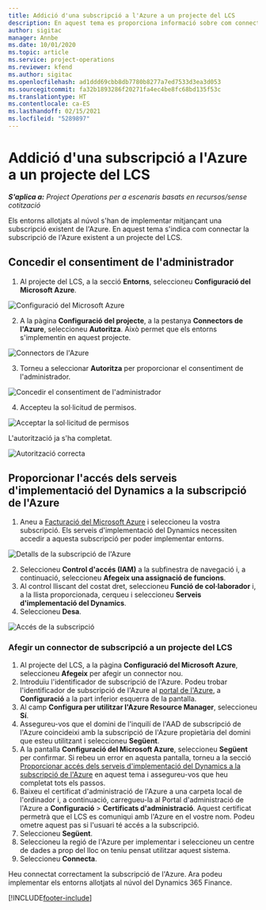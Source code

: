 ```yaml
---
title: Addició d'una subscripció a l'Azure a un projecte del LCS
description: En aquest tema es proporciona informació sobre com connectar la subscripció de l'Azure a un projecte del LCS.
author: sigitac
manager: Annbe
ms.date: 10/01/2020
ms.topic: article
ms.service: project-operations
ms.reviewer: kfend
ms.author: sigitac
ms.openlocfilehash: ad1ddd69cbb8db7780b8277a7ed7533d3ea3d053
ms.sourcegitcommit: fa32b1893286f20271fa4ec4be8fc68bd135f53c
ms.translationtype: HT
ms.contentlocale: ca-ES
ms.lasthandoff: 02/15/2021
ms.locfileid: "5289897"
---
```

# <a name="add-an-azure-subscription-to-an-lcs-project"></a>Addició d'una subscripció a l'Azure a un projecte del LCS

_**S'aplica a:** Project Operations per a escenaris basats en recursos/sense cotització_

Els entorns allotjats al núvol s'han de implementar mitjançant una subscripció existent de l'Azure. En aquest tema s'indica com connectar la subscripció de l'Azure existent a un projecte del LCS. 

## <a name="grant-admin-consent"></a>Concedir el consentiment de l'administrador

1. Al projecte del LCS, a la secció **Entorns**, seleccioneu **Configuració del Microsoft Azure**.

![Configuració del Microsoft Azure](./media/1MicrosoftAzureSettings.png)

2. A la pàgina **Configuració del projecte**, a la pestanya **Connectors de l'Azure**, seleccioneu **Autoritza**. Això permet que els entorns s'implementin en aquest projecte.

![Connectors de l'Azure](./media/2AzureConnectors.png)

3. Torneu a seleccionar **Autoritza** per proporcionar el consentiment de l'administrador.

![Concedir el consentiment de l'administrador](./media/3GrantAdminConsent.png)

4. Accepteu la sol·licitud de permisos.

![Acceptar la sol·licitud de permisos](./media/4AcceptPermissionRequest.png)

L'autorització ja s'ha completat. 

![Autorització correcta](./media/5AuthorizationComplete.png)

## <a name="provide-dynamics-deployment-services-access-to-your-azure-subscription"></a><a name="provide"></a>Proporcionar l'accés dels serveis d'implementació del Dynamics a la subscripció de l'Azure

1. Aneu a [Facturació del Microsoft Azure](https://portal.azure.com/#blade/Microsoft\_Azure\_Billing/SubscriptionsBlade) i seleccioneu la vostra subscripció. Els serveis d'implementació del Dynamics necessiten accedir a aquesta subscripció per poder implementar entorns.

![Detalls de la subscripció de l'Azure](./media/6AzureSubscription.png)

2. Seleccioneu **Control d'accés (IAM)** a la subfinestra de navegació i, a continuació, seleccioneu **Afegeix una assignació de funcions**.
3. Al control lliscant del costat dret, seleccioneu **Funció de col·laborador** i, a la llista proporcionada, cerqueu i seleccioneu **Serveis d'implementació del Dynamics**. 
4. Seleccioneu **Desa**.

![Accés de la subscripció](./media/7SubscriptionAccess.png)

### <a name="add-a-subscription-connector-to-an-lcs-project"></a>Afegir un connector de subscripció a un projecte del LCS

1. Al projecte del LCS, a la pàgina **Configuració del Microsoft Azure**, seleccioneu **Afegeix** per afegir un connector nou.
2. Introduïu l'identificador de subscripció de l'Azure. Podeu trobar l'identificador de subscripció de l'Azure al [portal de l'Azure](https://ms.portal.azure.com/), a **Configuració** a la part inferior esquerra de la pantalla.
3. Al camp **Configura per utilitzar l'Azure Resource Manager**, seleccioneu **Sí**.
4. Assegureu-vos que el domini de l'inquilí de l'AAD de subscripció de l'Azure coincideixi amb la subscripció de l'Azure propietària del domini que esteu utilitzant i seleccioneu **Següent**.
5. A la pantalla **Configuració del Microsoft Azure**, seleccioneu **Següent** per confirmar. Si rebeu un error en aquesta pantalla, torneu a la secció [Proporcionar accés dels serveis d'implementació del Dynamics a la subscripció de l'Azure](#provide) en aquest tema i assegureu-vos que heu completat tots els passos.
6. Baixeu el certificat d'administració de l'Azure a una carpeta local de l'ordinador i, a continuació, carregueu-la al Portal d'administració de l'Azure a **Configuració** > **Certificats d'administració**. Aquest certificat permetrà que el LCS es comuniqui amb l'Azure en el vostre nom. Podeu ometre aquest pas si l'usuari té accés a la subscripció.
7. Seleccioneu **Següent**.
8. Seleccioneu la regió de l'Azure per implementar i seleccioneu un centre de dades a prop del lloc on teniu pensat utilitzar aquest sistema.
9.  Seleccioneu **Connecta**.

Heu connectat correctament la subscripció de l'Azure. Ara podeu implementar els entorns allotjats al núvol del Dynamics 365 Finance.




[!INCLUDE[footer-include](../includes/footer-banner.md)]